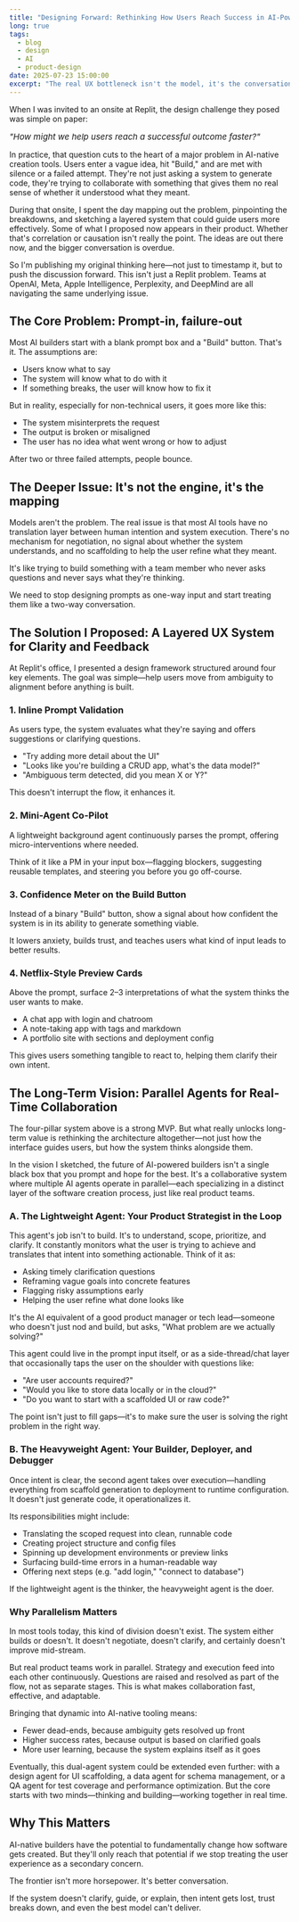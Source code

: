 ```yaml
---
title: "Designing Forward: Rethinking How Users Reach Success in AI-Powered Builders"
long: true
tags:
  - blog
  - design
  - AI
  - product-design
date: 2025-07-23 15:00:00
excerpt: "The real UX bottleneck isn't the model, it's the conversation."
---
```


When I was invited to an onsite at Replit, the design challenge they posed was simple on paper:

<span style="font-style: italic; font-size: 15px;">"How might we help users reach a successful outcome faster?"</span>

In practice, that question cuts to the heart of a major problem in AI-native creation tools. Users enter a vague idea, hit "Build," and are met with silence or a failed attempt. They're not just asking a system to generate code, they're trying to collaborate with something that gives them no real sense of whether it understood what they meant.

During that onsite, I spent the day mapping out the problem, pinpointing the breakdowns, and sketching a layered system that could guide users more effectively. Some of what I proposed now appears in their product. Whether that's correlation or causation isn't really the point. The ideas are out there now, and the bigger conversation is overdue.

So I'm publishing my original thinking here—not just to timestamp it, but to push the discussion forward. This isn't just a Replit problem. Teams at OpenAI, Meta, Apple Intelligence, Perplexity, and DeepMind are all navigating the same underlying issue.

## The Core Problem: Prompt-in, failure-out

Most AI builders start with a blank prompt box and a "Build" button. That's it. The assumptions are:

- Users know what to say
- The system will know what to do with it
- If something breaks, the user will know how to fix it

But in reality, especially for non-technical users, it goes more like this:

- The system misinterprets the request
- The output is broken or misaligned
- The user has no idea what went wrong or how to adjust

After two or three failed attempts, people bounce.

## The Deeper Issue: It's not the engine, it's the mapping

Models aren't the problem. The real issue is that most AI tools have no translation layer between human intention and system execution. There's no mechanism for negotiation, no signal about whether the system understands, and no scaffolding to help the user refine what they meant.

It's like trying to build something with a team member who never asks questions and never says what they're thinking.

We need to stop designing prompts as one-way input and start treating them like a two-way conversation.

## The Solution I Proposed: A Layered UX System for Clarity and Feedback

At Replit's office, I presented a design framework structured around four key elements. The goal was simple—help users move from ambiguity to alignment before anything is built.

### 1. Inline Prompt Validation

As users type, the system evaluates what they're saying and offers suggestions or clarifying questions.

- "Try adding more detail about the UI"
- "Looks like you're building a CRUD app, what's the data model?"
- "Ambiguous term detected, did you mean X or Y?"

This doesn't interrupt the flow, it enhances it.

### 2. Mini-Agent Co-Pilot

A lightweight background agent continuously parses the prompt, offering micro-interventions where needed.

Think of it like a PM in your input box—flagging blockers, suggesting reusable templates, and steering you before you go off-course.

### 3. Confidence Meter on the Build Button

Instead of a binary "Build" button, show a signal about how confident the system is in its ability to generate something viable.

It lowers anxiety, builds trust, and teaches users what kind of input leads to better results.

### 4. Netflix-Style Preview Cards

Above the prompt, surface 2–3 interpretations of what the system thinks the user wants to make.

- A chat app with login and chatroom
- A note-taking app with tags and markdown
- A portfolio site with sections and deployment config

This gives users something tangible to react to, helping them clarify their own intent.

## The Long-Term Vision: Parallel Agents for Real-Time Collaboration

The four-pillar system above is a strong MVP. But what really unlocks long-term value is rethinking the architecture altogether—not just how the interface guides users, but how the system thinks alongside them.

In the vision I sketched, the future of AI-powered builders isn't a single black box that you prompt and hope for the best. It's a collaborative system where multiple AI agents operate in parallel—each specializing in a distinct layer of the software creation process, just like real product teams.

### A. The Lightweight Agent: Your Product Strategist in the Loop

This agent's job isn't to build. It's to understand, scope, prioritize, and clarify.
It constantly monitors what the user is trying to achieve and translates that intent into something actionable. Think of it as:

- Asking timely clarification questions
- Reframing vague goals into concrete features
- Flagging risky assumptions early
- Helping the user refine what done looks like

It's the AI equivalent of a good product manager or tech lead—someone who doesn't just nod and build, but asks, "What problem are we actually solving?"

This agent could live in the prompt input itself, or as a side-thread/chat layer that occasionally taps the user on the shoulder with questions like:

- "Are user accounts required?"
- "Would you like to store data locally or in the cloud?"
- "Do you want to start with a scaffolded UI or raw code?"

The point isn't just to fill gaps—it's to make sure the user is solving the right problem in the right way.

### B. The Heavyweight Agent: Your Builder, Deployer, and Debugger

Once intent is clear, the second agent takes over execution—handling everything from scaffold generation to deployment to runtime configuration. It doesn't just generate code, it operationalizes it.

Its responsibilities might include:

- Translating the scoped request into clean, runnable code
- Creating project structure and config files
- Spinning up development environments or preview links
- Surfacing build-time errors in a human-readable way
- Offering next steps (e.g. "add login," "connect to database")

If the lightweight agent is the thinker, the heavyweight agent is the doer.

### Why Parallelism Matters

In most tools today, this kind of division doesn't exist. The system either builds or doesn't. It doesn't negotiate, doesn't clarify, and certainly doesn't improve mid-stream.

But real product teams work in parallel. Strategy and execution feed into each other continuously. Questions are raised and resolved as part of the flow, not as separate stages. This is what makes collaboration fast, effective, and adaptable.

Bringing that dynamic into AI-native tooling means:

- Fewer dead-ends, because ambiguity gets resolved up front
- Higher success rates, because output is based on clarified goals
- More user learning, because the system explains itself as it goes

Eventually, this dual-agent system could be extended even further: with a design agent for UI scaffolding, a data agent for schema management, or a QA agent for test coverage and performance optimization. But the core starts with two minds—thinking and building—working together in real time.

## Why This Matters

AI-native builders have the potential to fundamentally change how software gets created. But they'll only reach that potential if we stop treating the user experience as a secondary concern.

The frontier isn't more horsepower. It's better conversation.

If the system doesn't clarify, guide, or explain, then intent gets lost, trust breaks down, and even the best model can't deliver.